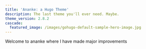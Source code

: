 ```yaml
---
title: 'Ananke: a Hugo Theme'
description: The last theme you'll ever need. Maybe.
theme_version: 2.8.2
cascade:
  featured_image: /images/gohugo-default-sample-hero-image.jpg
---
```

Welcome to ananke where I have made major improvements
